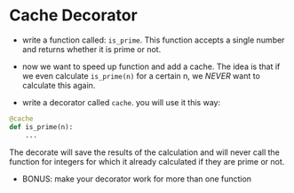 # Cache Decorator

* write a function called: `is_prime`. This function accepts a single number and returns whether it is prime or not.

* now we want to speed up function and add a cache. The idea is that if we even calculate `is_prime(n)` for a certain n, we *NEVER* want to calculate this again.

* write a decorator called `cache`. you will use it this way:

```python
@cache
def is_prime(n):
    ...
```

The decorate will save the results of the calculation and will never call
the function for integers for which it already calculated if they are prime or not.

* BONUS: make your decorator work for more than one function
